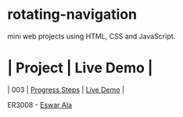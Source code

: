 # rotating-navigation

mini web projects using HTML, CSS and JavaScript.
  #  | Project                                                                | Live Demo                                                |

| 003 | [Progress Steps](https://github.com/Eswar3008/rotating-navigation)                               | [Live Demo](https://eswar3008.github.io/rotating-navigation/)  |

 ER3008 - [Eswar Ala](https://www.linkedin.com/in/eswarala3008/)
